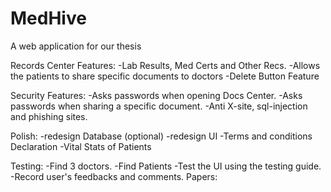 # MedHive
A web application for our thesis


  Records Center Features:
	-Lab Results, Med Certs and Other Recs.
	-Allows the patients to share specific documents to doctors
	-Delete Button Feature

Security Features:
	-Asks passwords when opening Docs Center.
	-Asks passwords when sharing a specific document.
	-Anti X-site, sql-injection and phishing sites.

Polish:
	-redesign Database (optional)
	-redesign UI
	-Terms and conditions Declaration
	-Vital Stats of Patients

Testing:
	-Find 3 doctors.
	-Find Patients
	-Test the UI using the testing guide.
	-Record user's feedbacks and comments.
Papers:
